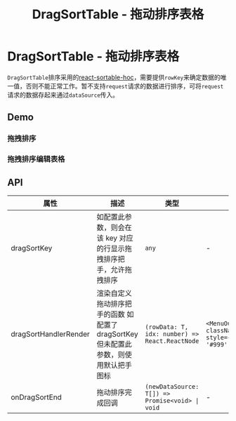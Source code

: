 ﻿---
title: DragSortTable - 拖动排序表格
---

# DragSortTable - 拖动排序表格

`DragSortTable`排序采用的[react-sortable-hoc](https://www.npmjs.com/package/react-sortable-hoc)，需要提供`rowKey`来确定数据的唯一值，否则不能正常工作。暂不支持`request`请求的数据进行排序，可将`request`请求的数据存起来通过`dataSource`传入。

## Demo

### 拖拽排序

<code src="./demos/drag.tsx" background="hsl(220,23%,97%)" height="437px" title="拖拽排序"></code>

### 拖拽排序编辑表格

<code src="./demos/drag-sort-table.tsx" background="hsl(220,23%,97%)" height="697px" title="可编辑表格"></code>

## API

| 属性 | 描述 | 类型 | 默认值 |
| --- | --- | --- | --- |
| dragSortKey | 如配置此参数，则会在该 key 对应的行显示拖拽排序把手，允许拖拽排序 | `any` | - |
| dragSortHandlerRender | 渲染自定义拖动排序把手的函数 如配置了 dragSortKey 但未配置此参数，则使用默认把手图标 | `(rowData: T, idx: number) => React.ReactNode` | `<MenuOutlined className="dragSortDefaultHandle" style={{ cursor: 'grab', color: '#999' }} />` |
| onDragSortEnd | 拖动排序完成回调 | `(newDataSource: T[]) => Promise<void> \| void` | - |
